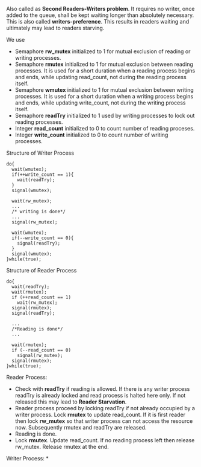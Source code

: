 Also called as **Second Readers-Writers problem**. It requires no writer, once added to the queue, shall be kept waiting longer than absolutely necessary. This is also called **writers-preference**.
This results in readers waiting and ultimately may lead to readers starving.

We use
* Semaphore **rw_mutex** initialized to 1 for mutual exclusion of reading or writing processes.
* Semaphore **rmutex** initialized to 1 for mutual exclusion between reading processes. It is used for a short duration when a reading process begins and ends,
 while updating read_count, not during the reading process itself.
* Semaphore **wmutex** initialized to 1 for mutual exclusion between writing processes. It is used for a short duration when a writing process begins and ends,
 while updating write_count, not during the writing process itself.
* Semaphore **readTry** initialized to 1 used by writing processes to lock out reading processes.
* Integer **read_count** initialized to 0 to count number of reading proceses.
* Integer **write_count** initialized to 0 to count number of writing processes.

Structure of Writer Process
```
do{
  wait(wmutex);
  if(++write_count == 1){
    wait(readTry);
  }
  signal(wmutex);
  
  wait(rw_mutex);
  ...
  /* writing is done*/
  ...
  signal(rw_mutex);
  
  wait(wmutex);
  if(--write_count == 0){
    signal(readTry);
  }
  signal(wmutex);
}while(true);
```
Structure of Reader Process
```
do{
  wait(readTry);
  wait(rmutex);
  if (++read_count == 1) 
    wait(rw_mutex); 
  signal(rmutex); 
  signal(readTry);
  
  ...
  /*Reading is done*/
  ...
  
  wait(rmutex);
  if (--read_count == 0) 
    signal(rw_mutex); 
  signal(rmutex);
}while(true);
```
Reader Process:
* Check with **readTry** if reading is allowed. If there is any writer process readTry is already locked and read process is halted here only. If not released this may lead to **Reader Starvation**.
* Reader process proceed by locking readTry if not already occupied by a writer process. Lock **rmutex** to update read_count. If it is first reader then lock **rw_mutex** so that writer process can not access the resource now. Subsequently rmutex and readTry are released.
* Reading is done.
* Lock **rmutex**. Update read_count. If no reading process left then release rw_mutex. Release rmutex at the end.

Writer Process:
*


